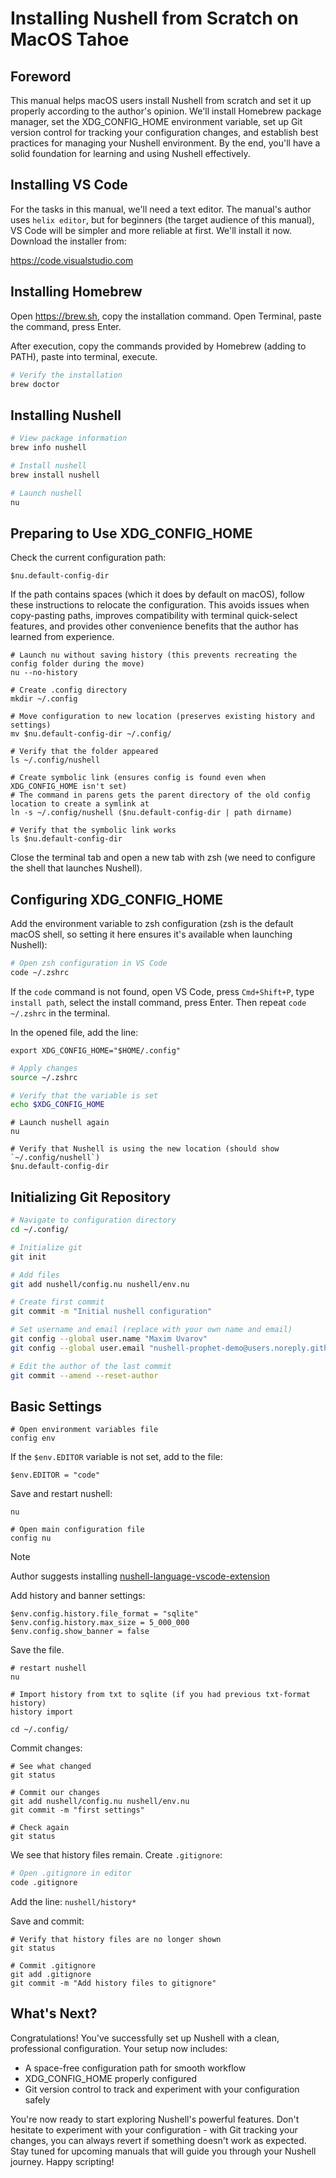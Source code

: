 # Installing Nushell from Scratch on MacOS Tahoe

## Foreword

This manual helps macOS users install Nushell from scratch and set it up properly according to the author's opinion. We'll install Homebrew package manager, set the XDG_CONFIG_HOME environment variable, set up Git version control for tracking your configuration changes, and establish best practices for managing your Nushell environment. By the end, you'll have a solid foundation for learning and using Nushell effectively.

## Installing VS Code

For the tasks in this manual, we'll need a text editor. The manual's author uses `helix editor`, but for beginners (the target audience of this manual), VS Code will be simpler and more reliable at first. We'll install it now. Download the installer from:

https://code.visualstudio.com

## Installing Homebrew

Open https://brew.sh, copy the installation command.
Open Terminal, paste the command, press Enter.

After execution, copy the commands provided by Homebrew (adding to PATH), paste into terminal, execute.

```bash
# Verify the installation
brew doctor
```

## Installing Nushell

```bash
# View package information
brew info nushell

# Install nushell
brew install nushell

# Launch nushell
nu
```

## Preparing to Use XDG_CONFIG_HOME

Check the current configuration path:

```nu
$nu.default-config-dir
```

If the path contains spaces (which it does by default on macOS), follow these instructions to relocate the configuration. This avoids issues when copy-pasting paths, improves compatibility with terminal quick-select features, and provides other convenience benefits that the author has learned from experience.

```nu
# Launch nu without saving history (this prevents recreating the config folder during the move)
nu --no-history

# Create .config directory
mkdir ~/.config

# Move configuration to new location (preserves existing history and settings)
mv $nu.default-config-dir ~/.config/

# Verify that the folder appeared
ls ~/.config/nushell

# Create symbolic link (ensures config is found even when XDG_CONFIG_HOME isn't set)
# The command in parens gets the parent directory of the old config location to create a symlink at
ln -s ~/.config/nushell ($nu.default-config-dir | path dirname)

# Verify that the symbolic link works
ls $nu.default-config-dir
```

Close the terminal tab and open a new tab with zsh (we need to configure the shell that launches Nushell).

## Configuring XDG_CONFIG_HOME

Add the environment variable to zsh configuration (zsh is the default macOS shell, so setting it here ensures it's available when launching Nushell):

```bash
# Open zsh configuration in VS Code
code ~/.zshrc
```

If the `code` command is not found, open VS Code, press `Cmd+Shift+P`, type `install path`, select the install command, press Enter. Then repeat `code ~/.zshrc` in the terminal.

In the opened file, add the line:

`export XDG_CONFIG_HOME="$HOME/.config"`

```bash
# Apply changes
source ~/.zshrc

# Verify that the variable is set
echo $XDG_CONFIG_HOME
```

```nu
# Launch nushell again
nu

# Verify that Nushell is using the new location (should show `~/.config/nushell`)
$nu.default-config-dir
```

## Initializing Git Repository

```bash
# Navigate to configuration directory
cd ~/.config/

# Initialize git
git init

# Add files
git add nushell/config.nu nushell/env.nu

# Create first commit
git commit -m "Initial nushell configuration"

# Set username and email (replace with your own name and email)
git config --global user.name "Maxim Uvarov"
git config --global user.email "nushell-prophet-demo@users.noreply.github.com"

# Edit the author of the last commit
git commit --amend --reset-author
```

## Basic Settings

```nu
# Open environment variables file
config env
```

If the `$env.EDITOR` variable is not set, add to the file:

`$env.EDITOR = "code"`

Save and restart nushell:

```nu
nu

# Open main configuration file
config nu
```

> [!NOTE]
> Author suggests installing [nushell-language-vscode-extension](https://marketplace.visualstudio.com/items?itemName=TheNuProjectContributors.vscode-nushell-lang)

Add history and banner settings:

```nu
$env.config.history.file_format = "sqlite"
$env.config.history.max_size = 5_000_000
$env.config.show_banner = false
```

Save the file.

```nu
# restart nushell
nu

# Import history from txt to sqlite (if you had previous txt-format history)
history import

cd ~/.config/
```

Commit changes:

```nu
# See what changed
git status

# Commit our changes
git add nushell/config.nu nushell/env.nu
git commit -m "first settings"

# Check again
git status
```

We see that history files remain. Create `.gitignore`:

```bash
# Open .gitignore in editor
code .gitignore
```

Add the line: `nushell/history*`

Save and commit:

```nu
# Verify that history files are no longer shown
git status

# Commit .gitignore
git add .gitignore
git commit -m "Add history files to gitignore"
```

## What's Next?

Congratulations! You've successfully set up Nushell with a clean, professional configuration. Your setup now includes:
- A space-free configuration path for smooth workflow
- XDG_CONFIG_HOME properly configured
- Git version control to track and experiment with your configuration safely

You're now ready to start exploring Nushell's powerful features. Don't hesitate to experiment with your configuration - with Git tracking your changes, you can always revert if something doesn't work as expected. Stay tuned for upcoming manuals that will guide you through your Nushell journey. Happy scripting!
